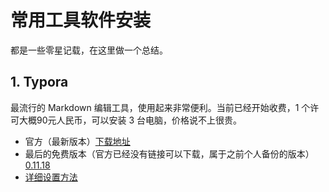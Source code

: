 # 常用工具软件安装

都是一些零星记载，在这里做一个总结。

## 1. Typora

最流行的 Markdown 编辑工具，使用起来非常便利。当前已经开始收费，1 个许可大概90元人民币，可以安装 3 台电脑，价格说不上很贵。

- 官方（最新版本）[下载地址](https://www.typora.io/)
- 最后的免费版本（官方已经没有链接可以下载，属于之前个人备份的版本）[0.11.18](data/typora_0.11.18_amd64.deb)
- [详细设置方法](https://github.com/liu-tokyo/TOOLS/blob/main/01-Typora_Markdown%E7%BC%96%E8%BE%91%E5%B7%A5%E5%85%B7.md)

